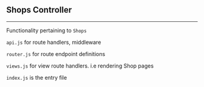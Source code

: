## Shops Controller

---

Functionality pertaining to `Shops`

`api.js` for route handlers, middleware

`router.js` for route endpoint definitions

`views.js` for view route handlers. i.e rendering Shop pages

`index.js` is the entry file

